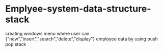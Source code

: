 # Emplyee-system-data-structure-stack
creating windows menu where user can {"new","insert","search","delete","display"} employee data by using push pop stack
